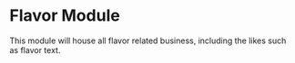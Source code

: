 # Flavor Module

This module will house all flavor related business, including the likes such as flavor text.

